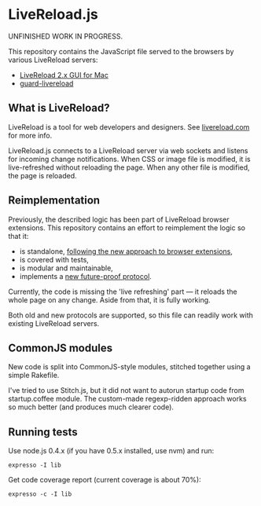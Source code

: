 LiveReload.js
=============

UNFINISHED WORK IN PROGRESS.

This repository contains the JavaScript file served to the browsers by various LiveReload servers:

* [LiveReload 2.x GUI for Mac](http://livereload.com/)
* [guard-livereload](https://github.com/guard/guard-livereload)


What is LiveReload?
-------------------

LiveReload is a tool for web developers and designers. See [livereload.com](http://livereload.com/) for more info.

LiveReload.js connects to a LiveReload server via web sockets and listens for incoming change notifications. When CSS or image file is modified, it is live-refreshed without reloading the page. When any other file is modified, the page is reloaded.


Reimplementation
----------------

Previously, the described logic has been part of LiveReload browser extensions. This repository contains an effort to reimplement the logic so that it:

* is standalone, [following the new approach to browser extensions](http://help.livereload.com/discussions/suggestions/12),
* is covered with tests,
* is modular and maintainable,
* implements a [new future-proof protocol](http://help.livereload.com/kb/ecosystem/livereload-protocol).

Currently, the code is missing the 'live refreshing' part — it reloads the whole page on any change. Aside from that, it is fully working.

Both old and new protocols are supported, so this file can readily work with existing LiveReload servers.


CommonJS modules
----------------

New code is split into CommonJS-style modules, stitched together using a simple Rakefile.

I've tried to use Stitch.js, but it did not want to autorun startup code from startup.coffee module. The custom-made regexp-ridden approach works so much better (and produces much clearer code).


Running tests
-------------

Use node.js 0.4.x (if you have 0.5.x installed, use nvm) and run:

    expresso -I lib

Get code coverage report (current coverage is about 70%):

    expresso -c -I lib
